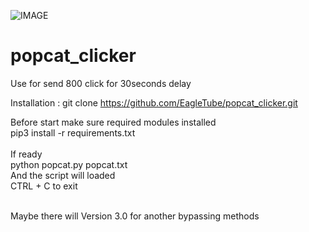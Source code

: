 ![IMAGE](https://user-images.githubusercontent.com/87413459/129489125-2fd2698d-8bd9-46d6-92ea-9ec21ab5c3e2.png)
# popcat_clicker
Use for send 800 click for 30seconds delay


Installation : git clone https://github.com/EagleTube/popcat_clicker.git


Before start make sure required modules installed<br>
pip3 install -r requirements.txt
<br><br>
If ready<br>
python popcat.py popcat.txt<br>
And the script will loaded<br>
CTRL + C to exit<br><br>

Maybe there will Version 3.0 for another bypassing methods
